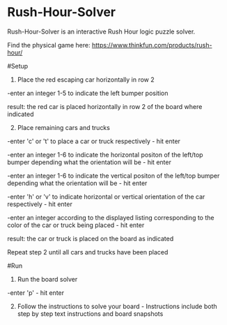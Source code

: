 # Rush-Hour-Solver
Rush-Hour-Solver is an interactive Rush Hour logic puzzle solver.

Find the physical game here: https://www.thinkfun.com/products/rush-hour/

#Setup 

1. Place the red escaping car horizontally in row 2
  
  -enter an integer 1-5 to indicate the left bumper position
  
  result: the red car is placed horizontally in row 2 of the board where indicated

2. Place remaining cars and trucks
  
  -enter 'c' or 't' to place a car or truck respectively - hit enter
  
  -enter an integer 1-6 to indicate the horizontal positon of the left/top bumper depending what the orientation will be - hit enter 
  
  -enter an integer 1-6 to indicate the vertical positon of the left/top bumper depending what the orientation will be - hit enter
  
  -enter 'h' or 'v' to indicate horizontal or vertical orientation of the car respectively - hit enter
  
  -enter an integer according to the displayed listing corresponding to the color of the car or truck being placed - hit enter
  
  result: the car or truck is placed on the board as indicated
 
 Repeat step 2 until all cars and trucks have been placed
 
 #Run
 
 1. Run the board solver
  
  -enter 'p' - hit enter
 
 2. Follow the instructions to solve your board - Instructions include both step by step text instructions and board snapshots
